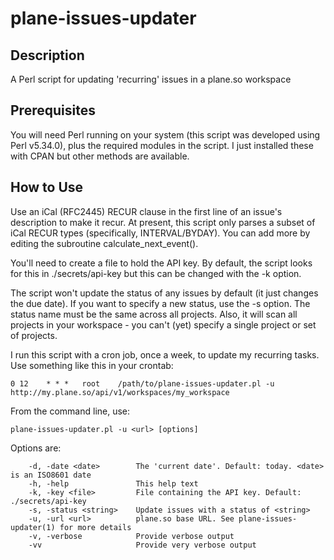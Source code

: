 # plane-issues-updater

## Description
A Perl script for updating 'recurring' issues in a plane.so workspace

## Prerequisites

You will need Perl running on your system (this script was developed using Perl v5.34.0), plus the required modules in the script.
I just installed these with CPAN but other methods are available.

## How to Use

Use an iCal (RFC2445) RECUR clause in the first line of an issue's description to make it recur.
At present, this script only parses a subset of iCal RECUR types (specifically, INTERVAL/BYDAY).
You can add more by editing the subroutine calculate_next_event().

You'll need to create a file to hold the API key.  By default, the script looks for this in ./secrets/api-key but this can be changed with the -k option.

The script won't update the status of any issues by default (it just changes the due date).  If you want to specify a new status, use the -s option.  The status name must be the same across all projects.
Also, it will scan all projects in your workspace - you can't (yet) specify a single project or set of projects.

I run this script with a cron job, once a week, to update my recurring tasks.  Use something like this in your crontab:
```
0 12    * * *   root    /path/to/plane-issues-updater.pl -u http://my.plane.so/api/v1/workspaces/my_workspace
```

From the command line, use:
```
plane-issues-updater.pl -u <url> [options]
```

Options are: 
```
    -d, -date <date>        The 'current date'. Default: today. <date> is an ISO8601 date  
    -h, -help               This help text  
    -k, -key <file>         File containing the API key. Default: ./secrets/api-key  
    -s, -status <string>    Update issues with a status of <string>  
    -u, -url <url>          plane.so base URL. See plane-issues-updater(1) for more details  
    -v, -verbose            Provide verbose output  
    -vv                     Provide very verbose output
```
